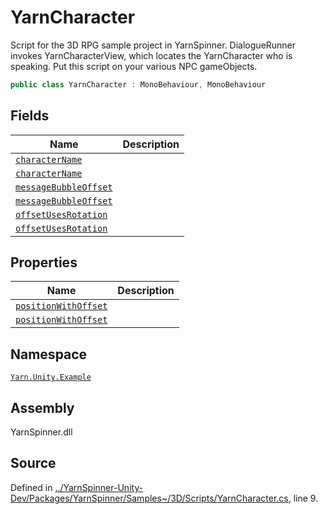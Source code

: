 # YarnCharacter

Script for the 3D RPG sample project in YarnSpinner. DialogueRunner invokes YarnCharacterView, which locates the YarnCharacter who is speaking. Put this script on your various NPC gameObjects.

```csharp
public class YarnCharacter : MonoBehaviour, MonoBehaviour
```

## Fields

| Name                                      | Description |
| ----------------------------------------- | ----------- |
| [`characterName`](broken-reference)       |             |
| [`characterName`](broken-reference)       |             |
| [`messageBubbleOffset`](broken-reference) |             |
| [`messageBubbleOffset`](broken-reference) |             |
| [`offsetUsesRotation`](broken-reference)  |             |
| [`offsetUsesRotation`](broken-reference)  |             |

## Properties

| Name                                     | Description |
| ---------------------------------------- | ----------- |
| [`positionWithOffset`](broken-reference) |             |
| [`positionWithOffset`](broken-reference) |             |

## Namespace

[`Yarn.Unity.Example`](../)

## Assembly

YarnSpinner.dll

## Source

Defined in [../YarnSpinner-Unity-Dev/Packages/YarnSpinner/Samples\~/3D/Scripts/YarnCharacter.cs](https://github.com/YarnSpinnerTool/YarnSpinner-Unity/blob/develop/Samples\~/3D/Scripts/YarnCharacter.cs#L9), line 9.
